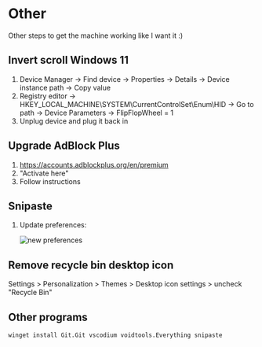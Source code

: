 # Other

Other steps to get the machine working like I want it :)

## Invert scroll Windows 11

1. Device Manager -> Find device -> Properties -> Details -> Device instance path -> Copy value
2. Registry editor -> HKEY_LOCAL_MACHINE\SYSTEM\CurrentControlSet\Enum\HID -> Go to path -> Device Parameters -> FlipFlopWheel = 1
3. Unplug device and plug it back in

## Upgrade AdBlock Plus

1. https://accounts.adblockplus.org/en/premium
2. "Activate here"
3. Follow instructions

## Snipaste

1. Update preferences:

    ![new preferences](https://github.com/user-attachments/assets/f3e6199e-f7e4-4c8e-b45f-83272b3e6ffa)

## Remove recycle bin desktop icon

Settings > Personalization > Themes > Desktop icon settings > uncheck "Recycle Bin"

## Other programs

`winget install Git.Git vscodium voidtools.Everything snipaste`
